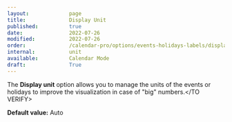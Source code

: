 ```yaml
---
layout:             page
title:              Display Unit
published:          true
date:               2022-07-26
modified:           2022-07-26
order:              /calendar-pro/options/events-holidays-labels/display-unit
internal:           unit
available:          Calendar Mode
draft:              True
---
```

<TO VERIFY>The **Display unit** option allows you to manage the units of the events or holidays to improve the visualization in case of "big" numbers.</TO VERIFY>

**Default value:** Auto
